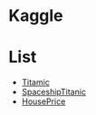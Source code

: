 # Kaggle 


# List
- [Titamic](src/titanic/titanic.md)
- [SpaceshipTitanic](src/spaceship_titanic/spaceship_titanic.md)
- [HousePrice](src/house_price/house_price.md)